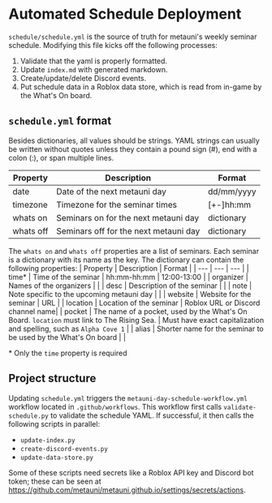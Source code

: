 # Automated Schedule Deployment

`schedule/schedule.yml` is the source of truth for metauni's weekly seminar schedule. Modifying this file kicks off the following processes:
1. Validate that the yaml is properly formatted.
1. Update `index.md` with generated markdown.
1. Create/update/delete Discord events.
1. Put schedule data in a Roblox data store, which is read from in-game by the What's On board.

## `schedule.yml` format

Besides dictionaries, all values should be strings. YAML strings can usually be written without quotes unless they contain a pound sign (#), end with a colon (:), or span multiple lines.

| Property | Description | Format |
| --- | --- | --- |
| date | Date of the next metauni day | dd/mm/yyyy |
| timezone | Timezone for the seminar times | [+-]hh:mm |
| whats on | Seminars on for the next metauni day | dictionary |
| whats off | Seminars off for the next metauni day | dictionary |

The `whats on` and `whats off` properties are a list of seminars. Each seminar is a dictionary with its name as the key. The dictionary can contain the following properties:
| Property | Description | Format |
| --- | --- | --- |
| time* | Time of the seminar | hh:mm-hh:mm | 12:00-13:00 |
| organizer | Names of the organizers | |
| desc | Description of the seminar | |
| note | Note specific to the upcoming metauni day | |
| website | Website for the seminar | URL |
| location | Location of the seminar | Roblox URL or Discord channel name|
| pocket | The name of a pocket, used by the What's On Board. `location` must link to The Rising Sea. | Must have exact capitalization and spelling, such as `Alpha Cove 1` |
| alias | Shorter name for the seminar to be used by the What's On board | |

\* Only the `time` property is required

## Project structure

Updating `schedule.yml` triggers the `metauni-day-schedule-workflow.yml` workflow located in `.github/workflows`. This workflow first calls `validate-schedule.py` to validate the schedule YAML. If successful, it then calls the following scripts in parallel:
* `update-index.py`
* `create-discord-events.py`
* `update-data-store.py`

Some of these scripts need secrets like a Roblox API key and Discord bot token; these can be seen at https://github.com/metauni/metauni.github.io/settings/secrets/actions.
